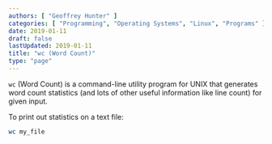 ```yaml
---
authors: [ "Geoffrey Hunter" ]
categories: [ "Programming", "Operating Systems", "Linux", "Programs" ]
date: 2019-01-11
draft: false
lastUpdated: 2019-01-11
title: "wc (Word Count)"
type: "page"
---
```


`wc` (Word Count) is a command-line utility program for UNIX that generates word count statistics (and lots of other useful information like line count) for given input.

To print out statistics on a text file:

```bash
wc my_file
```